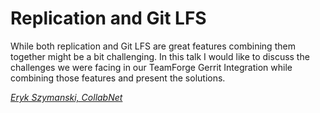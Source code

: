 # Replication and Git LFS

While both replication and Git LFS are great features
combining them together might be a bit challenging.
In this talk I would like to discuss the challenges
we were facing in our TeamForge Gerrit Integration
while combining those features and present the solutions.

*[Eryk Szymanski, CollabNet](../speakers.md#eszymanski)*


